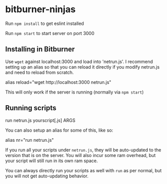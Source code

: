 # bitburner-ninjas

Run `npm install` to get eslint installed

Run `npm start` to start server on port 3000


## Installing in Bitburner

Use `wget` against localhost:3000 and load into 'netrun.js'.  I recommend
setting up an alias so that you can reload it directly if you modify netrun.js
and need to reload from scratch.

  alias reload="wget http://localhost:3000 netrun.js"

This will only work if the server is running (normally via `npm start`)

## Running scripts

  run netrun.js yourscript[.js] ARGS

You can also setup an alias for some of this, like so:

  alias nr="run netrun.js"

If you run all your scripts under `netrun.js`, they will be auto-updated to the
version that is on the server. You will also incur some ram overhead, but your
script will still run in its own ram space.

You can always directly run your scripts as well with `run` as per normal, but
you will not get auto-updating behavior.
